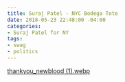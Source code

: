 ```yaml
---
title: Suraj Patel - NYC Bodega Tote
date: 2018-05-23 22:48:00 -04:00
categories:
- Suraj Patel for NY
tags:
- swag
- politics
---
```


[thankyou_newblood (1).webp](/uploads/thankyou_newblood%20(1).webp)